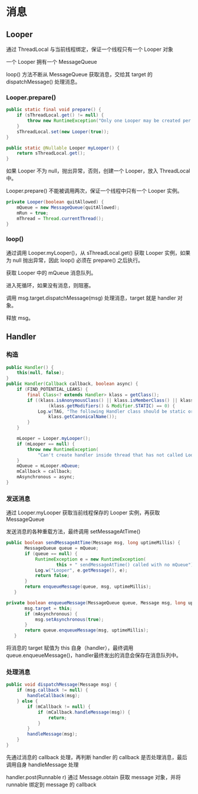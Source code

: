# 消息

## Looper

通过 ThreadLocal 与当前线程绑定，保证一个线程只有一个 Looper 对象

一个 Looper 拥有一个 MessageQueue

loop() 方法不断从 MessageQueue 获取消息，交给其 target 的 dispatchMessage() 处理消息。

### Looper.prepare()

```java
public static final void prepare() {
    if (sThreadLocal.get() != null) {
        throw new RuntimeException("Only one Looper may be created per thread");
    }
    sThreadLocal.set(new Looper(true));
}

public static @Nullable Looper myLooper() {
    return sThreadLocal.get();
}
```

如果 Looper 不为 null，抛出异常，否则，创建一个 Looper，放入 ThreadLocal 中。

Looper.prepare() 不能被调用两次，保证一个线程中只有一个 Looper 实例。

```java
private Looper(boolean quitAllowed) {
    mQueue = new MessageQueue(quitAllowed);
    mRun = true;
    mThread = Thread.currentThread();
}
```

### loop()

通过调用 Looper.myLooper()，从 sThreadLocal.get() 获取 Looper 实例，如果为 null 抛出异常，因此 loop() 必须在 prepare() 之后执行。

获取 Looper 中的 mQueue 消息队列。

进入死循环，如果没有消息，则阻塞。

调用 msg.target.dispatchMessage(msg) 处理消息，target 就是 handler 对象。

释放 msg。

## Handler

### 构造

```java
public Handler() {
    this(null, false);
}
public Handler(Callback callback, boolean async) {
    if (FIND_POTENTIAL_LEAKS) {
        final Class<? extends Handler> klass = getClass();
        if ((klass.isAnonymousClass() || klass.isMemberClass() || klass.isLocalClass()) &&
                (klass.getModifiers() & Modifier.STATIC) == 0) {
            Log.w(TAG, "The following Handler class should be static or leaks might occur: " +
                klass.getCanonicalName());
        }
    }

    mLooper = Looper.myLooper();
    if (mLooper == null) {
        throw new RuntimeException(
            "Can't create handler inside thread that has not called Looper.prepare()");
    }
    mQueue = mLooper.mQueue;
    mCallback = callback;
    mAsynchronous = async;
}
```

### 发送消息

通过 Looper.myLooper 获取当前线程保存的 Looper 实例，再获取 MessageQueue

发送消息的各种重载方法，最终调用 setMessageAtTime()

```java
public boolean sendMessageAtTime(Message msg, long uptimeMillis) {
       MessageQueue queue = mQueue;
       if (queue == null) {
           RuntimeException e = new RuntimeException(
                   this + " sendMessageAtTime() called with no mQueue");
           Log.w("Looper", e.getMessage(), e);
           return false;
       }
       return enqueueMessage(queue, msg, uptimeMillis);
   }

private boolean enqueueMessage(MessageQueue queue, Message msg, long uptimeMillis) {
       msg.target = this;
       if (mAsynchronous) {
           msg.setAsynchronous(true);
       }
       return queue.enqueueMessage(msg, uptimeMillis);
   }
```

将消息的 target 赋值为 this 自身（handler），最终调用 queue.enqueueMessage()，handler最终发出的消息会保存在消息队列中。

### 处理消息

```java
public void dispatchMessage(Message msg) {
    if (msg.callback != null) {
        handleCallback(msg);
    } else {
        if (mCallback != null) {
            if (mCallback.handleMessage(msg)) {
                return;
            }
        }
        handleMessage(msg);
    }
}
```

先通过消息的 callback 处理，再判断 handler 的 callback 是否处理消息，最后调用自身 handleMessage 处理

handler.post(Runnable r)  通过 Message.obtain 获取 message 对象，并将 runnable 绑定到 message 的 callback
